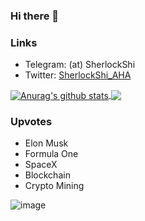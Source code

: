 ### Hi there 👋

### Links
- Telegram: (at) SherlockShi
- Twitter: [SherlockShi_AHA](https://twitter.com/SherlockShi_AHA)

<a href="https://github.com/anuraghazra/github-readme-stats">
  <img align="center" src="https://github-readme-stats.anuraghazra1.vercel.app/api?username=haihongs&show_icons=true&include_all_commits=true&theme=material-palenight" alt="Anurag's github stats" />
</a>

<a href="https://github.com/anuraghazra/github-readme-stats">
  <!-- Change the `github-readme-stats.anuraghazra1.vercel.app` to `github-readme-stats.vercel.app`  -->
  <img align="center" src="https://github-readme-stats.vercel.app/api/top-langs/?username=haihongs&layout=compact&theme=material-palenight" />
</a>

### Upvotes
- Elon Musk
- Formula One
- SpaceX
- Blockchain
- Crypto Mining


![image](https://user-images.githubusercontent.com/8394303/104876669-2160f900-5993-11eb-982e-52b551c7e090.png)
